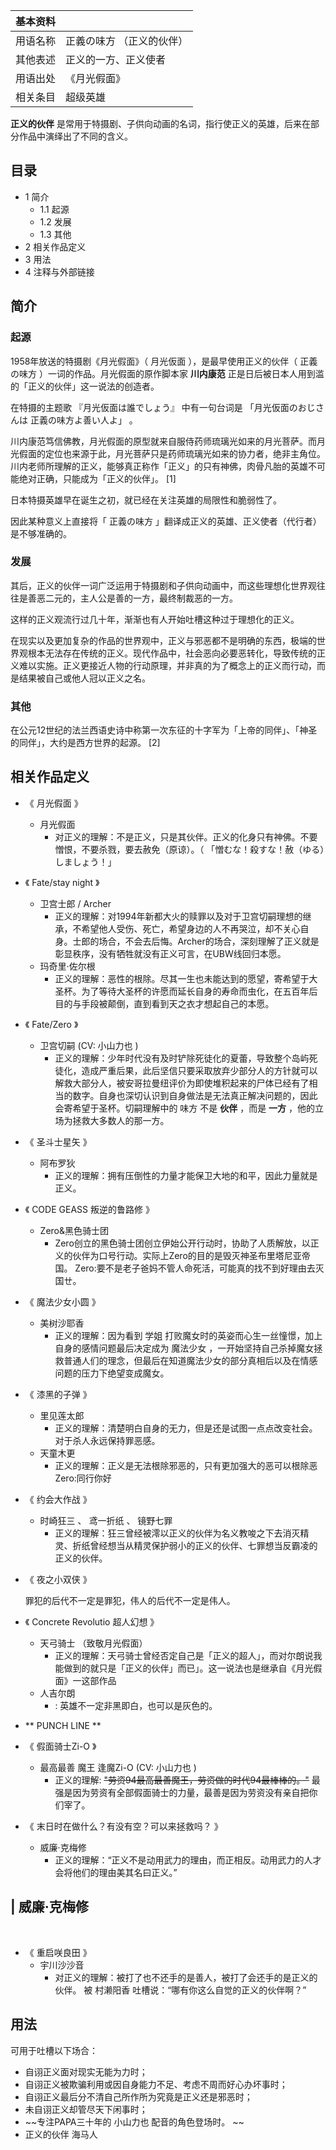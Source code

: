 |  **基本资料**  ||
|---|---|
|用语名称  |  正義の味方  （正义的伙伴）   |
|其他表述  |  正义的一方、正义使者   |
|用语出处  |  《月光假面》   |
|相关条目  |  超级英雄   |
  
**正义的伙伴** 是常用于特摄剧、子供向动画的名词，指行使正义的英雄，后来在部分作品中演绎出了不同的含义。

##  目录

  * 1  简介 
    * 1.1  起源 
    * 1.2  发展 
    * 1.3  其他 
  * 2  相关作品定义 
  * 3  用法 
  * 4  注释与外部链接 

##  简介

###  起源

1958年放送的特摄剧《月光假面》（  月光仮面  ），是最早使用正义的伙伴（  正義の味方  ）一词的作品。月光假面的原作脚本家 **川内康范**
正是日后被日本人用到滥的「正义的伙伴」这一说法的创造者。

在特摄的主题歌  『月光仮面は誰でしょう』  中有一句台词是  「月光仮面のおじさんは 正義の味方よ善い人よ」  。

川内康范笃信佛教，月光假面的原型就来自服侍药师琉璃光如来的月光菩萨。而月光假面的定位也来源于此，月光菩萨只是药师琉璃光如来的协力者，绝非主角位。川内老师所理解的正义，能够真正称作「正义」的只有神佛，肉骨凡胎的英雄不可能绝对正确，只能成为「正义的伙伴」。
[1]

日本特摄英雄早在诞生之初，就已经在关注英雄的局限性和脆弱性了。

因此某种意义上直接将「  正義の味方  」翻译成正义的英雄、正义使者（代行者）是不够准确的。

###  发展

其后，正义的伙伴一词广泛运用于特摄剧和子供向动画中，而这些理想化世界观往往是善恶二元的，主人公是善的一方，最终制裁恶的一方。

这样的正义观流行过几十年，渐渐也有人开始吐槽这种过于理想化的正义。

在现实以及更加复杂的作品的世界观中，正义与邪恶都不是明确的东西，极端的世界观根本无法存在传统的正义。现代作品中，社会恶向必要恶转化，导致传统的正义难以实施。正义更接近人物的行动原理，并非真的为了概念上的正义而行动，而是结果被自己或他人冠以正义之名。

###  其他

在公元12世纪的法兰西语史诗中称第一次东征的十字军为「上帝的同伴」、「神圣的同伴」，大约是西方世界的起源。  [2]

##  相关作品定义

  * 《  月光假面  》 
    * 月光假面 
      * 对正义的理解：不是正义，只是其伙伴。正义的化身只有神佛。不要憎恨，不要杀戮，要去赦免（原谅）。（  「憎むな！殺すな！赦（ゆる）しましょう！」 

  * 《  Fate/stay night  》 
    * 卫宫士郎  /  Archer 
      * 正义的理解：对1994年新都大火的赎罪以及对于卫宫切嗣理想的继承，不希望他人受伤、死亡，希望身边的人不再哭泣，却不关心自身。士郎的场合，不会去后悔。Archer的场合，深刻理解了正义就是彰显秩序，没有牺牲就没有正义可言，在UBW线回归本愿。 
    * 玛奇里·佐尔根 
      * 正义的理解：恶性的根除。尽其一生也未能达到的愿望，寄希望于大圣杯。为了等待大圣杯的许愿而延长自身的寿命而虫化，在五百年后目的与手段被颠倒，直到看到天之衣才想起自己的本愿。 

  * 《  Fate/Zero  》 
    * 卫宫切嗣  (CV:  小山力也  ) 
      * 正义的理解：少年时代没有及时铲除死徒化的夏蕾，导致整个岛屿死徒化，造成严重后果，此后坚信只要采取放弃少部分人的方针就可以解救大部分人，被安哥拉曼纽评价为即使堆积起来的尸体已经有了相当的数字。自身也深切认识到自身做法是无法真正解决问题的，因此会寄希望于圣杯。切嗣理解中的  味方  不是 **伙伴** ，而是 **一方** ，他的立场为拯救大多数人的那一方。 

  * 《  圣斗士星矢  》 
    * 阿布罗狄 
      * 正义的理解：拥有压倒性的力量才能保卫大地的和平，因此力量就是正义。 

  * 《  CODE GEASS 叛逆的鲁路修  》 
    * Zero&黑色骑士团 
      * Zero创立的黑色骑士团创立伊始公开行动时，协助了人质解放，以正义的伙伴为口号行动。实际上Zero的目的是毁灭神圣布里塔尼亚帝国。  Zero:要不是老子爸妈不管人命死活，可能真的找不到好理由去灭国ㄝ。 

  * 《  魔法少女小圆  》 
    * 美树沙耶香 
      * 正义的理解：因为看到  学姐  打败魔女时的英姿而心生一丝憧憬，加上自身的感情问题最后决定成为  魔法少女  ，一开始坚持自己杀掉魔女拯救普通人们的理念，但最后在知道魔法少女的部分真相后以及在情感问题的压力下绝望变成魔女。 

  * 《  漆黑的子弹  》 
    * 里见莲太郎 
      * 正义的理解：清楚明白自身的无力，但是还是试图一点点改变社会。对于杀人永远保持罪恶感。 
    * 天童木更 
      * 正义的理解：正义是无法根除邪恶的，只有更加强大的恶可以根除恶  Zero:同行你好 

  * 《  约会大作战  》 
    * 时崎狂三  、  鸢一折纸  、  镜野七罪 
      * 正义的理解：狂三曾经被澪以正义的伙伴为名义教唆之下去消灭精灵、折纸曾经想当从精灵保护弱小的正义的伙伴、七罪想当反霸凌的正义的伙伴。 

  * 《  夜之小双侠  》 

     罪犯的后代不一定是罪犯，伟人的后代不一定是伟人。 

  * 《  Concrete Revolutio 超人幻想  》 
    * 天弓骑士  （致敬月光假面） 
      * 正义的理解：天弓骑士曾经否定自己是「正义的超人」，而对尔朗说我能做到的就只是「正义的伙伴」而已」。这一说法也是继承自《月光假面》一这部作品 
    * 人吉尔朗 
      * :  英雄不一定非黑即白，也可以是灰色的。 

  * ** PUNCH LINE  **

  * 《  假面骑士Zi-O  》 
    * 最高最善  魔王  逢魔Zi-O  (CV:  小山力也  ) 
      * 正义的理解: ~~"劳资94最高最善魔王，劳资做的时代94最棒棒的。"~~ 最强是因为劳资有全部假面骑士的力量，最善是因为劳资没有亲自把你们宰了。 

  * 《  末日时在做什么？有没有空？可以来拯救吗？  》 
    * 威廉·克梅修 
      * 正义的理解：“正义不是动用武力的理由，而正相反。动用武力的人才会将他们的理由美其名曰正义。” 

|  威廉·克梅修  
---  
</br>  
  
  * 《  重启咲良田  》 
    * 宇川沙沙音 
      * 对正义的理解：被打了也不还手的是善人，被打了会还手的是正义的伙伴。  被  村濑阳香  吐槽说：“哪有你这么自觉的正义的伙伴啊？” 

##  用法

可用于吐槽以下场合：

  * 自诩正义面对现实无能为力时； 
  * 自诩正义被欺骗利用或因自身能力不足、考虑不周而好心办坏事时； 
  * 自诩正义最后分不清自己所作所为究竟是正义还是邪恶时； 
  * 未自诩正义却管尽天下闲事时； 
  * ~~专注PAPA三十年的 小山力也  配音的角色登场时。 ~~
  * 正义的伙伴 海马人 
